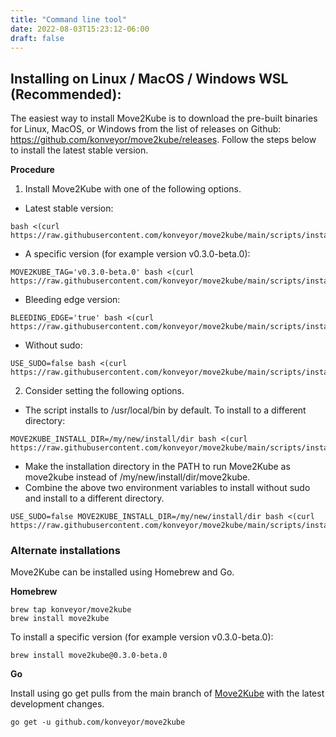 ```yaml
---
title: "Command line tool"
date: 2022-08-03T15:23:12-06:00
draft: false
---
```

## Installing on Linux / MacOS / Windows WSL (Recommended):

The easiest way to install Move2Kube is to download the pre-built binaries for Linux, MacOS, or Windows from the list of releases on Github: https://github.com/konveyor/move2kube/releases. Follow the steps below to install the latest stable version.

**Procedure**

1. Install Move2Kube with one of the following options.

* Latest stable version:

```
bash <(curl https://raw.githubusercontent.com/konveyor/move2kube/main/scripts/install.sh)
```
* A specific version (for example version v0.3.0-beta.0):

```
MOVE2KUBE_TAG='v0.3.0-beta.0' bash <(curl https://raw.githubusercontent.com/konveyor/move2kube/main/scripts/install.sh)
```

* Bleeding edge version:

```
BLEEDING_EDGE='true' bash <(curl https://raw.githubusercontent.com/konveyor/move2kube/main/scripts/install.sh)
```

* Without sudo:

```
USE_SUDO=false bash <(curl https://raw.githubusercontent.com/konveyor/move2kube/main/scripts/install.sh)
````

2. Consider setting the following options.

* The script installs to /usr/local/bin by default. To install to a different directory:

```
MOVE2KUBE_INSTALL_DIR=/my/new/install/dir bash <(curl https://raw.githubusercontent.com/konveyor/move2kube/main/scripts/install.sh)
```
* Make the installation directory in the PATH to run Move2Kube as move2kube instead of /my/new/install/dir/move2kube.
* Combine the above two environment variables to install without sudo and install to a different directory.

```
USE_SUDO=false MOVE2KUBE_INSTALL_DIR=/my/new/install/dir bash <(curl https://raw.githubusercontent.com/konveyor/move2kube/main/scripts/install.sh)
```

### Alternate installations
Move2Kube can be installed using Homebrew and Go.

**Homebrew**

```
brew tap konveyor/move2kube
brew install move2kube
```

To install a specific version (for example version v0.3.0-beta.0):

```
brew install move2kube@0.3.0-beta.0
```

**Go**

Install using go get pulls from the main branch of [Move2Kube](https://github.com/konveyor/move2kube) with the latest development changes.

```
go get -u github.com/konveyor/move2kube
```
